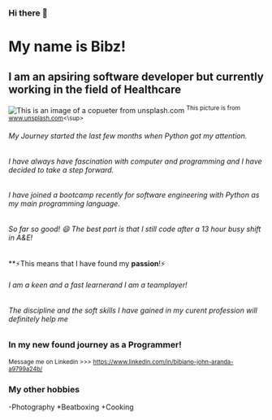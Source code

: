 ### Hi there 👋

<!--
**shimadakambei125/shimadakambei125** is a ✨ _special_ ✨ repository because its `README.md` (this file) appears on your GitHub profile.

Here are some ideas to get you started:

- 🔭 I’m currently working on ...
- 🌱 I’m currently learning
- 👯 I’m looking to collaborate on ...
- 🤔 I’m looking for help with ...
- 💬 Ask me about ...
- 📫 How to reach me: ...
- 😄 Pronouns: ...
- ⚡ Fun fact: ...
-->

# My name is **Bibz**!
## I am an apsiring software developer but currently working in the field of Healthcare
![This is an image of a copueter from unsplash.com](https://images.unsplash.com/photo-1471897488648-5eae4ac6686b?ixlib=rb-4.0.3&ixid=MnwxMjA3fDB8MHxwaG90by1wYWdlfHx8fGVufDB8fHx8&auto=format&fit=crop&w=687&q=80)
<sup>This picture is from www.unsplash.com<\sup>
###### My Journey started the last few months when Python got my attention.
###### I have always have fascination with computer and programming and I have decided to take a step forward.
###### I have joined a bootcamp recently for software engineering with Python as my main programming language.
###### So far so good! 😄  The best part is that I still code after a 13 hour busy shift in A&E!
**⚡This means that I have found my **passion**!⚡
###### I am a keen and a fast learnerand I am a teamplayer!
###### The discipline and the soft skills I have gained in my curent profession will definitely help me
### In my new found journey as a Programmer!


<sub>Message me on Linkedin >>> https://www.linkedin.com/in/bibiano-john-aranda-a9799a24b/ </sub>

### My other hobbies
-Photography
*Beatboxing
+Cooking
